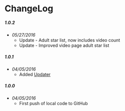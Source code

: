 ChangeLog
=========

##### 1.0.2
- _05/27/2016_
  - Update - Adult star list, now includes video count
  - Update - Improved video page adult star list

##### 1.0.1
- _04/05/2016_
  - Added [Updater](https://github.com/kolsys/plex-channel-updater)

##### 1.0.0
- _04/05/2016_
  - First push of local code to GitHub
